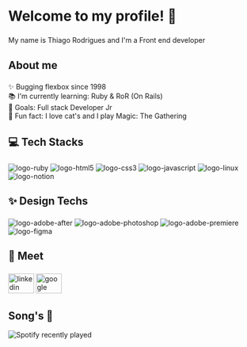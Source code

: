<h1 align="left">Welcome to my profile! 👋</h1>

###

<p align="left">My name is Thiago Rodrigues and I'm a Front end developer</p>

###

<h2 align="left">About me</h2>

###

<p align="left">✨ Bugging flexbox since 1998<br>📚 I'm currently learning: Ruby & RoR (On Rails)<br>🎯 Goals: Full stack Developer Jr<br>🎲 Fun fact: I love cat's and I play Magic: The Gathering</p>

###

<h2 align="left">💻 Tech Stacks</h2>

###

<div align="left">
  <img src="https://img.shields.io/badge/Ruby-%23CC342D.svg?style=flat&logo=ruby&logoColor=white" alt="logo-ruby" />
  <img src="https://img.shields.io/badge/Html%205-%23E34F26.svg?style=flat&logo=html5&logoColor=white" alt="logo-html5"/>
  <img src="https://img.shields.io/badge/Css%203-%231572B6.svg?style=flat&logo=css3&logoColor=white" alt="logo-css3" />
  <img src="https://img.shields.io/badge/Javascript-%23323330.svg?style=flat&logo=javascript&logoColor=%23F7DF1E" alt="logo-javascript" />
  <img src="https://img.shields.io/badge/Linux-FCC624?style=flat&logo=linux&logoColor=black" alt="logo-linux" />
  <img src="https://img.shields.io/badge/Notion-%23000000.svg?style=flat&logo=notion&logoColor=white" alt="logo-notion" />
</div>

###

<h2 align="left">✨ Design Techs</h2>

###

<div align="left">
  <img src="https://img.shields.io/badge/Adobe%20After%20Effects-9999FF.svg?style=flat&logo=Adobe%20After%20Effects&logoColor=white" alt="logo-adobe-after" />
  <img src="https://img.shields.io/badge/Adobe%20Photoshop-%2331A8FF.svg?style=flat&logo=adobephotoshop&logoColor=white" alt="logo-adobe-photoshop" />
  <img src="https://img.shields.io/badge/Adobe%20Premiere%20Pro-9999FF.svg?style=flat&logo=Adobe%20Premiere%20Pro&logoColor=white" alt="logo-adobe-premiere" />
  <img src="https://img.shields.io/badge/Figma-%23F24E1E.svg?style=flat&logo=figma&logoColor=white" alt="logo-figma" />
</div>

###

<h2 align="left">📧 Meet</h2>

###

<div align="left">
    <a href="https://www.linkedin.com/in/rdes-thiago201/"><img src="https://cdn.jsdelivr.net/gh/devicons/devicon/icons/linkedin/linkedin-original.svg" height="40" width="52" alt="linkedin logo"  /></a>
   <a href="mailto:rdes.thiago@gmail.com"><img src="https://cdn.jsdelivr.net/gh/devicons/devicon/icons/google/google-original.svg" height="40" width="52" alt="google logo"  /></a>
</div>

###

<h2 align="left">Song's 🎵</h2>

<div align="center">
  <a href="https://open.spotify.com/user/thiagosilvabr">
    <img src="https://spotify-recently-played-readme.vercel.app/api?user=thiagosilvabr" alt="Spotify recently played" align="left"  />
  </a>
</div>

###
